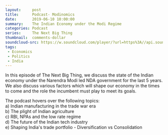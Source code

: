 ```yaml
---
layout:     post
title:      Podcast- Modinomics
date:       2019-06-10 10:00:00
summary:    The Indian Economy under the Modi Regime
categories: Podcast
series:     The Next Big Thing
thumbnail:  comments-dollar
soundcloud-src: https://w.soundcloud.com/player/?url=https%3A//api.soundcloud.com/tracks/633966780&color=%23ff5500&auto_play=false&hide_related=false&show_comments=true&show_user=true&show_reposts=false&show_teaser=true
tags:
 - Economics
 - Politics
 - India
---
```


In this episode of The Next Big Thing, we discuss the state of the Indian economy under the Narendra Modi led NDA government for the last 5 years.     
We also discuss various factors which will shape our economy in the times to come and the role the incumbent must play to meet its goals.   

The podcast hovers over the following topics:  
a) Indian manufacturing in the trade war era   
b) The plight of Indian agriculture   
c) RBI, NPAs and the low rate regime   
d) The future of the Indian tech industry    
e) Shaping India's trade portfolio - Diversification vs Consolidation   
